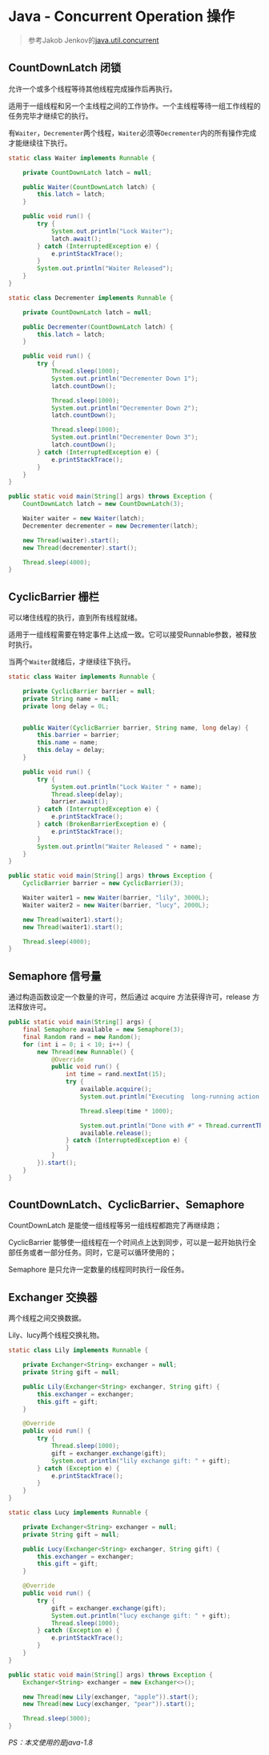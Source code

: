 # Java - Concurrent Operation 操作

> 参考Jakob Jenkov的[java.util.concurrent](http://tutorials.jenkov.com/java-util-concurrent/index.html)

## CountDownLatch 闭锁

允许一个或多个线程等待其他线程完成操作后再执行。

适用于一组线程和另一个主线程之间的工作协作。一个主线程等待一组工作线程的任务完毕才继续它的执行。

有`Waiter`，`Decrementer`两个线程，`Waiter`必须等`Decrementer`内的所有操作完成才能继续往下执行。

```java
static class Waiter implements Runnable {

    private CountDownLatch latch = null;

    public Waiter(CountDownLatch latch) {
        this.latch = latch;
    }

    public void run() {
        try {
            System.out.println("Lock Waiter");
            latch.await();
        } catch (InterruptedException e) {
            e.printStackTrace();
        }
        System.out.println("Waiter Released");
    }
}
```

```java
static class Decrementer implements Runnable {

    private CountDownLatch latch = null;

    public Decrementer(CountDownLatch latch) {
        this.latch = latch;
    }

    public void run() {
        try {
            Thread.sleep(1000);
            System.out.println("Decrementer Down 1");
            latch.countDown();

            Thread.sleep(1000);
            System.out.println("Decrementer Down 2");
            latch.countDown();

            Thread.sleep(1000);
            System.out.println("Decrementer Down 3");
            latch.countDown();
        } catch (InterruptedException e) {
            e.printStackTrace();
        }
    }
}
```

```java
public static void main(String[] args) throws Exception {
    CountDownLatch latch = new CountDownLatch(3);

    Waiter waiter = new Waiter(latch);
    Decrementer decrementer = new Decrementer(latch);

    new Thread(waiter).start();
    new Thread(decrementer).start();

    Thread.sleep(4000);
}
```

## CyclicBarrier 栅栏

可以堵住线程的执行，直到所有线程就绪。

适用于一组线程需要在特定事件上达成一致。它可以接受Runnable参数，被释放时执行。

当两个`Waiter`就绪后，才继续往下执行。

```java
static class Waiter implements Runnable {

    private CyclicBarrier barrier = null;
    private String name = null;
    private long delay = 0L;


    public Waiter(CyclicBarrier barrier, String name, long delay) {
        this.barrier = barrier;
        this.name = name;
        this.delay = delay;
    }

    public void run() {
        try {
            System.out.println("Lock Waiter " + name);
            Thread.sleep(delay);
            barrier.await();
        } catch (InterruptedException e) {
            e.printStackTrace();
        } catch (BrokenBarrierException e) {
            e.printStackTrace();
        }
        System.out.println("Waiter Released " + name);
    }
}
```

```java
public static void main(String[] args) throws Exception {
    CyclicBarrier barrier = new CyclicBarrier(3);

    Waiter waiter1 = new Waiter(barrier, "lily", 3000L);
    Waiter waiter2 = new Waiter(barrier, "lucy", 2000L);

    new Thread(waiter1).start();
    new Thread(waiter1).start();

    Thread.sleep(4000);
}
```

## Semaphore 信号量

通过构造函数设定一个数量的许可，然后通过 acquire 方法获得许可，release 方法释放许可。

```java
public static void main(String[] args) {
    final Semaphore available = new Semaphore(3);
    final Random rand = new Random();
    for (int i = 0; i < 10; i++) {
        new Thread(new Runnable() {
            @Override
            public void run() {
                int time = rand.nextInt(15);
                try {
                    available.acquire();
                    System.out.println("Executing  long-running action for " + time + " seconds... #" + Thread.currentThread().getName());

                    Thread.sleep(time * 1000);

                    System.out.println("Done with #" + Thread.currentThread().getName() + "!");
                    available.release();
                } catch (InterruptedException e) {
                }
            }
        }).start();
    }
}
```

## CountDownLatch、CyclicBarrier、Semaphore

CountDownLatch 是能使一组线程等另一组线程都跑完了再继续跑；

CyclicBarrier 能够使一组线程在一个时间点上达到同步，可以是一起开始执行全部任务或者一部分任务。同时，它是可以循环使用的；

Semaphore 是只允许一定数量的线程同时执行一段任务。

## Exchanger 交换器

两个线程之间交换数据。

Lily、lucy两个线程交换礼物。

```java
static class Lily implements Runnable {

    private Exchanger<String> exchanger = null;
    private String gift = null;

    public Lily(Exchanger<String> exchanger, String gift) {
        this.exchanger = exchanger;
        this.gift = gift;
    }

    @Override
    public void run() {
        try {
            Thread.sleep(1000);
            gift = exchanger.exchange(gift);
            System.out.println("lily exchange gift: " + gift);
        } catch (Exception e) {
            e.printStackTrace();
        }
    }
}
```

```java
static class Lucy implements Runnable {

    private Exchanger<String> exchanger = null;
    private String gift = null;

    public Lucy(Exchanger<String> exchanger, String gift) {
        this.exchanger = exchanger;
        this.gift = gift;
    }

    @Override
    public void run() {
        try {
            gift = exchanger.exchange(gift);
            System.out.println("lucy exchange gift: " + gift);
            Thread.sleep(1000);
        } catch (Exception e) {
            e.printStackTrace();
        }
    }
}
```

```java
public static void main(String[] args) throws Exception {
    Exchanger<String> exchanger = new Exchanger<>();

    new Thread(new Lily(exchanger, "apple")).start();
    new Thread(new Lucy(exchanger, "pear")).start();

    Thread.sleep(3000);
}
```

*PS：本文使用的是java-1.8*